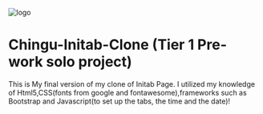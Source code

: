 ![logo](http://initab.com/assets/images/initab-promo-920x680.png)

# Chingu-Initab-Clone (Tier 1 Pre-work solo project)
This is My final version of my clone of Initab Page. I utilized my knowledge of Html5,CSS(fonts from google and fontawesome),frameworks such as Bootstrap and Javascript(to set up the tabs, the time and the date)!   



